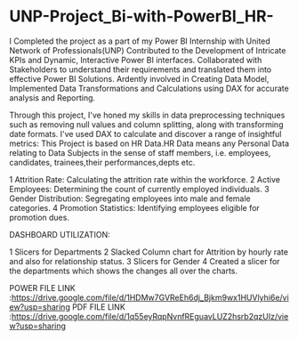 # UNP-Project_Bi-with-PowerBI_HR-
I Completed the project as a part of my Power BI Internship with United Network of Professionals(UNP)
Contributed to the Development of Intricate KPIs and Dynamic, Interactive Power BI interfaces. Collaborated with Stakeholders to understand their requirements and translated them into effective Power BI Solutions. Ardently involved in Creating Data Model, Implemented Data Transformations and Calculations using DAX for accurate analysis and Reporting.

Through this project, I've honed my skills in data preprocessing techniques such as removing null values and column splitting, along with transforming date formats. I've used DAX to calculate and discover a range of insightful metrics:
This Project is based on HR Data.HR Data means any Personal Data relating to Data Subjects in the sense of staff members, i.e. employees, candidates, trainees,their performances,depts etc.

1 Attrition Rate: Calculating the attrition rate within the workforce.
2 Active Employees: Determining the count of currently employed individuals.
3 Gender Distribution: Segregating employees into male and female categories.
4 Promotion Statistics: Identifying employees eligible for promotion dues.

DASHBOARD UTILIZATION:

1 Slicers for Departments
2 Slacked Column chart for Attrition by hourly rate and also for relationship status.
3 Slicers for Gender
4 Created a slicer for the departments which shows the changes all over the charts.

 POWER FILE LINK :https://drive.google.com/file/d/1HDMw7GVReEh6dj_Bjkm9wx1HUVlyhi6e/view?usp=sharing
 PDF FILE LINK :https://drive.google.com/file/d/1q55eyRqpNvnfREguavLUZ2hsrb2qzUIz/view?usp=sharing
